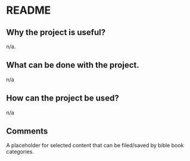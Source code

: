# README

## Why the project is useful? 

n/a.

## What can be done with the project. 

n/a

## How can the project be used? 

n/a

## Comments

A placeholder for selected content that can be filed/saved by bible book categories.

